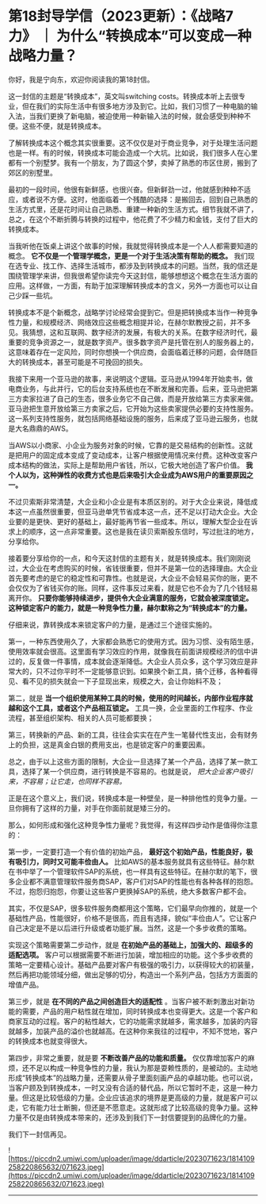 # 第18封导学信（2023更新）：《战略7力》 ｜ 为什么“转换成本”可以变成一种战略力量？

你好，我是宁向东，欢迎你阅读我的第18封信。

这一封信的主题是“转换成本”，英文叫switching costs。转换成本听上去很专业，但在我们的实际生活中有很多地方涉及到它。比如，我们习惯了一种电脑的输入法，当我们更换了新电脑，被迫使用一种新输入法的时候，就会感受到种种不便。这些不便，就是转换成本。

了解转换成本这个概念其实很重要。这不仅仅是对于商业竞争，对于处理生活问题也是一样。有的时候，转换成本可能会造成一个大坑。比如说，我们很多人在心里都有一个别墅梦。我有一个朋友，为了圆这个梦，卖掉了熟悉的市区住房，搬到了郊区的别墅里。

最初的一段时间，他很有新鲜感，也很兴奋。但新鲜劲一过，他就感到种种不适应，或者说不方便。这时，他面临着一个残酷的选择：是搬回去，回到自己熟悉的生活方式里，还是花时间让自己熟悉、重建一种新的生活方式。细节我就不讲了，总之，在这个不断折腾与转换的过程中，他花费了不少精力和金钱，支付了巨大的转换成本。

当我听他在饭桌上讲这个故事的时候，我就觉得转换成本是一个人人都需要知道的概念。 **它不仅是一个管理学概念，更是一个对于生活决策有帮助的概念。** 我们现在选专业、找工作、选择生活城市，都涉及到转换成本的问题。当然，我的信还是围绕管理学来讲，但我很希望你读完今天这封信，能够想想这个概念在生活方面的应用。这样做，一方面，有助于加深理解转换成本的含义，另外一方面也可以让自己少踩一些坑。

转换成本不是个新概念，战略学讨论经常会提到它。但是把转换成本当作一种竞争性力量，和规模经济、网络效应这些概念相提并论，在赫尔默教授之前，并不多见。我猜想，这和互联网、数字经济的发展，有极大的关系。在数字经济时代，最重要的竞争资源之一，就是数字资产。很多数字资产是托管在别人的服务器上的，这意味着存在一定风险，同时你想换一个供应商，会面临着迁移的问题，会伴随巨大的转换成本，甚至可能是不可挽回的损失。

我接下来用一个亚马逊的故事，来说明这个逻辑。亚马逊从1994年开始卖书，做电商业务，与此并行，它的后台支持系统也在不断发展和完善。后来，亚马逊把第三方卖家拉进了自己的生态，很多业务它不自己做，而是开放给第三方卖家来做。亚马逊把生意开放给第三方卖家之后，它开始为这些卖家提供必要的支持性服务。这一系列支持性服务，就包括网络基础设施的服务，后来成了亚马逊云服务，也就是大名鼎鼎的AWS。

当AWS以小商家、小企业为服务对象的时候，它靠的是交易结构的创新性。这就是把用户的固定成本变成了变动成本，让客户根据使用情况来付费。这种改变客户成本结构的做法，实际上是帮助用户省钱，所以，它极大地创造了客户价值。 **我个人以为，这种弹性的收费方式也是后来吸引大企业成为AWS用户的重要原因之一。**

不过贝索斯非常清楚，大企业和小企业是有本质区别的。对于大企业来说，降低成本这一点虽然很重要，但亚马逊单凭节省成本这一点，还不足以打动大企业。大企业要的是更快、更好的基础上，最好能再节省一些成本。所以，理解大型企业在诉求上的顺序，这一点非常重要。这也是我在读贝索斯股东信时，写过批注的地方，分享给你。

接着要分享给你的一点，和今天这封信的主题有关，就是转换成本。我们刚刚说过，大企业在考虑购买的时候，省钱很重要，但并不是第一位的选择理由。大企业首先要考虑的是它的稳定性和可靠性。也就是说，大企业不会轻易买你的账，更不会仅仅为了省钱买你的账。同样，这件事反过来看，就是它也不会为了几个钱轻易离开你。 **只要你能够持续进步，提供令大企业满意的服务，它就会被深度锁定。这种锁定客户的能力，就是一种竞争性力量，赫尔默称之为“转换成本”的力量。**

仔细来说，靠转换成本来锁定客户的力量，是通过三个途径实施的。

第一，一种东西使用久了，大家都会熟悉它的使用方式。因为习惯、没有陌生感，使用效率就会很高。这里面有学习效应的作用，就像我在前面讲规模经济的信中讲过的，反复做一件事情，成本就会逐渐降低。大企业人员众多，这个学习效应是非常大的，只不过你平时不一定能够意识到。如果换个新工具，搞个迁移，各种看得见、看不见的损失就会一下子显现出来，规模之大，会让你始料不及；

第二，就是 **当一个组织使用某种工具的时候，使用的时间越长，内部作业程序就越和这个工具，或者这个产品相互锁定。** 工具一换，企业里面的工作程序、作业流程，甚至组织架构、相关的人员可能都要换；

第三，转换新的产品、新的工具，往往会实实在在产生一笔替代性支出，会有财务上的负担，这是真金白银的费用支出，也是锁定客户的重要因素。

总之，由于以上这些方面的限制，大企业一旦选择了某一个产品，选择了某一款工具，选择了某一个供应商，进行转换是不容易的。也就是说， *把大企业客户吸引来，不容易；让它走，也同样不容易。*

正是在这个意义上，我们说，转换成本是一种壁垒，是一种排他性的竞争力量。一旦你拥有了这样的力量，对手在你面前就是矮三分的。

那么，如何形成和强化这种竞争性力量呢？我觉得，有这样四步动作是值得你注意的：

第一步，一定要打造一个有价值的初始产品， **最好这个初始产品，性能良好，极有吸引力，同时又可能丰俭由人。** 比如AWS的基本服务就具有这些特征。赫尔默在书中举了一个管理软件SAP的系统，也一样具有这些特征。在赫尔默的笔下，很多企业都不满意管理软件服务商SAP，客户们对SAP的性能也有各种各样的抱怨。不过，抱怨归抱怨，你要让这些客户更换掉SAP的系统，绝大多数客户都不会。

其实，不仅是SAP，很多软件服务商都用这个策略，它们最早向你推的，就是一个基础性产品，性能很好，价格不是很高，而且有选择，貌似“丰俭由人”。它让客户自己决定是不是以后进行升级或者功能扩展。当然，这是一个多步收费的策略。

实现这个策略需要第二步动作，就是 **在初始产品的基础上，加强大的、超级多的适配选项。** 客户可以根据需要不断进行加装，增加相应的功能。这个多步收费的策略一定要精心设计。基础产品要对客户有极强的吸引力，以获得较大的初装量，然后再把功能领域分细，做出足够的切分，构造出一个系列产品，包括方方面面的增值产品。

第三步，就是 **在不同的产品之间创造巨大的适配性** 。当客户被不断刺激出对新功能的需要，产品的用户粘性就在增加，同时转换成本也变得更大。这是一个客户和商家互动的过程。客户的粘性越大，它的功能需求就越多，需求越多，加装的内容就越多，加装产品的溢价也就越高。在这种你来我往的过程中，不知不觉地，客户的转换成本也就变得很大。

第四步，非常之重要，就是要 **不断改善产品的功能和质量。** 仅仅靠增加客户的麻烦，还不足以构成一种竞争性的力量，我认为那是耍赖性质的，是被动的。主动地形成“转换成本”的战略力量，还需要从骨子里面刻画产品的卓越功能。也可以说，当客户顾及到转换成本，一时又没有合适的替代品，所以它暂时不走，这是一种力量。但这是比较低级的力量。企业应该追求的境界是更高级的力量，就是客户可以走，它有能力壮士断腕，但还是不愿意走。这就形成了比较高级的竞争力量。这种力量不仅是由转换成本带来的，还涉及到我们下一封信要提到的品牌化的力量。

我们下一封信再见。

![https://piccdn2.umiwi.com/uploader/image/ddarticle/2023071623/1814109258220865632/071623.jpeg](https://piccdn2.umiwi.com/uploader/image/ddarticle/2023071623/1814109258220865632/071623.jpeg)

---
